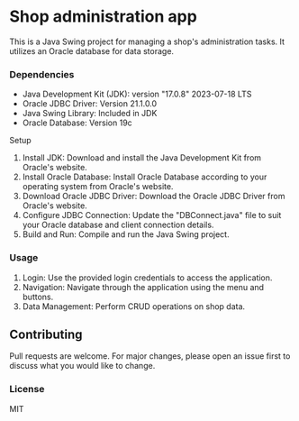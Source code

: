 # Shop administration app
This is a Java Swing project for managing a shop's administration tasks. It utilizes an Oracle database for data storage.

### Dependencies
+ Java Development Kit (JDK): version "17.0.8" 2023-07-18 LTS
+ Oracle JDBC Driver: Version 21.1.0.0
+ Java Swing Library: Included in JDK
+ Oracle Database: Version 19c

Setup
1. Install JDK: Download and install the Java Development Kit from Oracle's website.
2. Install Oracle Database: Install Oracle Database according to your operating system from Oracle's website.
3. Download Oracle JDBC Driver: Download the Oracle JDBC Driver from Oracle's website.
4. Configure JDBC Connection: Update the "DBConnect.java" file to suit your Oracle database and client connection details.
5. Build and Run: Compile and run the Java Swing project.

### Usage
1. Login: Use the provided login credentials to access the application.
2. Navigation: Navigate through the application using the menu and buttons.
3. Data Management: Perform CRUD operations on shop data.

## Contributing 

Pull requests are welcome. For major changes, please open an issue first to discuss what you would like to change.

### License
MIT
